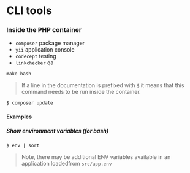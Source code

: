CLI tools
=========


### Inside the PHP container

- `composer` package manager
- `yii` application console
- `codecept` testing
- `linkchecker` qa

```
make bash
```

> If a line in the documentation is prefixed with `$` it means that this command needs to be run inside the container.

    $ composer update

#### Examples
    
##### Show environment variables (for bash)

    $ env | sort
    
> Note, there may be additional ENV variables available in an application loadedfrom `src/app.env`